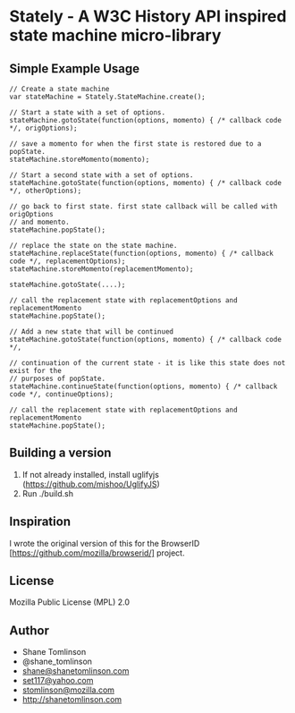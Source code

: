 # Stately - A W3C History API inspired state machine micro-library

## Simple Example Usage
```
// Create a state machine
var stateMachine = Stately.StateMachine.create();

// Start a state with a set of options.
stateMachine.gotoState(function(options, momento) { /* callback code */, origOptions);

// save a momento for when the first state is restored due to a popState.
stateMachine.storeMomento(momento);

// Start a second state with a set of options.
stateMachine.gotoState(function(options, momento) { /* callback code */, otherOptions);

// go back to first state. first state callback will be called with origOptions
// and momento.
stateMachine.popState();

// replace the state on the state machine.
stateMachine.replaceState(function(options, momento) { /* callback code */, replacementOptions);
stateMachine.storeMomento(replacementMomento);

stateMachine.gotoState(....);

// call the replacement state with replacementOptions and replacementMomento
stateMachine.popState();

// Add a new state that will be continued
stateMachine.gotoState(function(options, momento) { /* callback code */,

// continuation of the current state - it is like this state does not exist for the
// purposes of popState.
stateMachine.continueState(function(options, momento) { /* callback code */, continueOptions);

// call the replacement state with replacementOptions and replacementMomento
stateMachine.popState();
```

## Building a version
1. If not already installed, install uglifyjs (https://github.com/mishoo/UglifyJS)
2. Run ./build.sh

## Inspiration
I wrote the original version of this for the BrowserID [https://github.com/mozilla/browserid/] project.

## License
Mozilla Public License (MPL) 2.0

## Author
* Shane Tomlinson
* @shane_tomlinson
* shane@shanetomlinson.com
* set117@yahoo.com
* stomlinson@mozilla.com
* http://shanetomlinson.com
